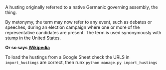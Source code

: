 A husting originally referred to a native Germanic governing assembly, the thing.

By metonymy, the term may now refer to any event, such as debates or speeches,
during an election campaign where one or more of the representative candidates are present.
The term is used synonymously with stump in the United States.

**Or so says [Wikipedia](https://en.wikipedia.org/wiki/Husting)**


To load the hustings from a Google Sheet check the URLS in `import_hustings` are
correct, then runx `python manage.py import_hustings`
